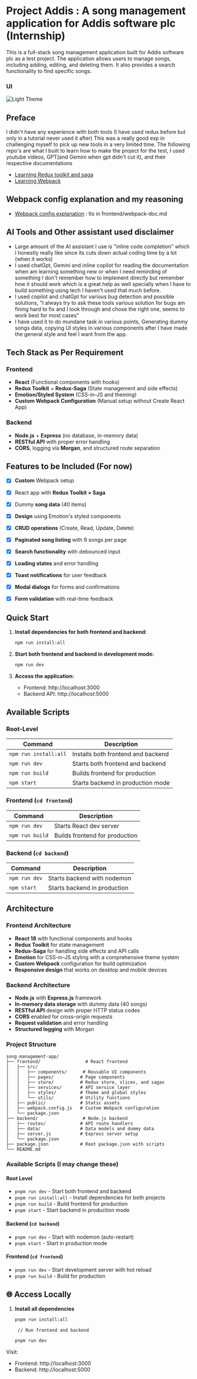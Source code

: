 # Project Addis : A song management application for Addis software plc (Internship)

This is a full-stack song management application built for Addis software plc as a test project. The application allows users to manage songs, including adding, editing, and deleting them. It also provides a search functionality to find specific songs.

### UI
![Light Theme](frontend/public/preview/homepage-light.png)

## Preface 
I didn't have any experience with both tools (I have used redux before but only in a tutorial never used it after) This was a really good exp in challenging myself to pick up new tools in a very limited time. The following repo's are what I built to learn how to make the project for the test, I used youtube videos, GPT(and Gemini when gpt didn't cut it), and their respective documentations 
- [Learning Redux toolkit and saga](https://github.com/Yehonatal/learn-redux-toolkit-and-saga)
- [Learning Webpack](https://github.com/Yehonatal/learn-webpack)


## Webpack config explanation and my reasoning    
- [Webpack config explanation](frontend/webpack-doc.md) : Its in frontend/webpack-doc.md

## AI Tools and Other assistant used disclaimer
- Large amount of the AI assistant I use is "inline code completion" which I honestly really like since its cuts down actual coding time by a lot (when it works)    
- I used chatGpt, Gemini and inline copilot for reading the documentation when am learning something new or when I need reminding of something I don't remember how to implement directly but remember how it should work which is a great help as well specially when I have to build something using tech I haven't used that much before.
- I used copilot and chatGpt for various bug detection and possible solutions, "I always try to ask these tools various solution for bugs am fining hard to fix and I look through and chose the right one, seems to work best for most cases"
- I have used it to do mundane task in various points, Generating dummy songs data, copying UI styles in various components after I have made the general style and feel I want from the app.    

## Tech Stack as Per Requirement

### Frontend
- **React** (Functional components with hooks)
- **Redux Toolkit** + **Redux-Saga** (State management and side effects)
- **Emotion/Styled System** (CSS-in-JS and theming)
- **Custom Webpack Configuration** (Manual setup without Create React App)

### Backend
- **Node.js** + **Express** (no database, in-memory data)
- **RESTful API** with proper error handling
- **CORS**, logging via **Morgan**, and structured route separation

## Features to be Included (For now)
- [x] **Custom** Webpack setup
- [x] React app with **Redux Toolkit + Saga**
- [x] Dummy **song data** (40 items)
- [x] **Design** using Emotion's styled components
- [x] **CRUD operations** (Create, Read, Update, Delete)
- [x] **Paginated song listing** with 9 songs per page
- [x] **Search functionality** with debounced input
- [x] **Loading states** and error handling
- [x] **Toast notifications** for user feedback
- [x] **Modal dialogs** for forms and confirmations
- [x] **Form validation** with real-time feedback


## Quick Start

1. **Install dependencies for both frontend and backend:**
   ```bash
   npm run install:all
   ```

2. **Start both frontend and backend in development mode:**
   ```bash
   npm run dev
   ```

3. **Access the application:**
   - Frontend: http://localhost:3000
   - Backend API: http://localhost:5000

## Available Scripts

### Root-Level
| Command                | Description                          |
|------------------------|--------------------------------------|
| `npm run install:all`  | Installs both frontend and backend   |
| `npm run dev`          | Starts both frontend and backend     |
| `npm run build`        | Builds frontend for production       |
| `npm start`            | Starts backend in production mode    |

### Frontend (`cd frontend`)
| Command         | Description                     |
|-----------------|---------------------------------|
| `npm run dev`   | Starts React dev server         |
| `npm run build` | Builds frontend for production  |

### Backend (`cd backend`)
| Command         | Description                     |
|-----------------|---------------------------------|
| `npm run dev`   | Starts backend with nodemon     |
| `npm start`     | Starts backend in production    |


## Architecture

### Frontend Architecture
- **React 18** with functional components and hooks
- **Redux Toolkit** for state management
- **Redux-Saga** for handling side effects and API calls
- **Emotion** for CSS-in-JS styling with a comprehensive theme system
- **Custom Webpack** configuration for build optimization
- **Responsive design** that works on desktop and mobile devices

### Backend Architecture
- **Node.js** with **Express.js** framework
- **In-memory data storage** with dummy data (40 songs)
- **RESTful API** design with proper HTTP status codes
- **CORS** enabled for cross-origin requests
- **Request validation** and error handling
- **Structured logging** with Morgan

### Project Structure
```
song-management-app/
├── frontend/                 # React frontend
│   ├── src/
│   │   ├── components/      # Reusable UI components
│   │   ├── pages/          # Page components
│   │   ├── store/          # Redux store, slices, and sagas
│   │   ├── services/       # API service layer
│   │   ├── styles/         # Theme and global styles
│   │   └── utils/          # Utility functions
│   ├── public/             # Static assets
│   ├── webpack.config.js   # Custom Webpack configuration
│   └── package.json
├── backend/                 # Node.js backend
│   ├── routes/             # API route handlers
│   ├── data/               # Data models and dummy data
│   ├── server.js           # Express server setup
│   └── package.json
├── package.json            # Root package.json with scripts
└── README.md              
```

### Available Scripts (I may change these)

#### Root Level
- `pnpm run dev` - Start both frontend and backend
- `pnpm run install:all` - Install dependencies for both projects
- `pnpm run build` - Build frontend for production
- `pnpm start` - Start backend in production mode

#### Backend (`cd backend`)
- `pnpm run dev` - Start with nodemon (auto-restart)
- `pnpm start` - Start in production mode

#### Frontend (`cd frontend`)
- `pnpm run dev` - Start development server with hot reload
- `pnpm run build` - Build for production

## 🌐 Access Locally

1. **Install all dependencies**
   ```bash
   pnpm run install:all

    // Run frontend and backend

   pnpm run dev
   ```
Visit:
- Frontend: http://localhost:3000
- Backend: http://localhost:5000
